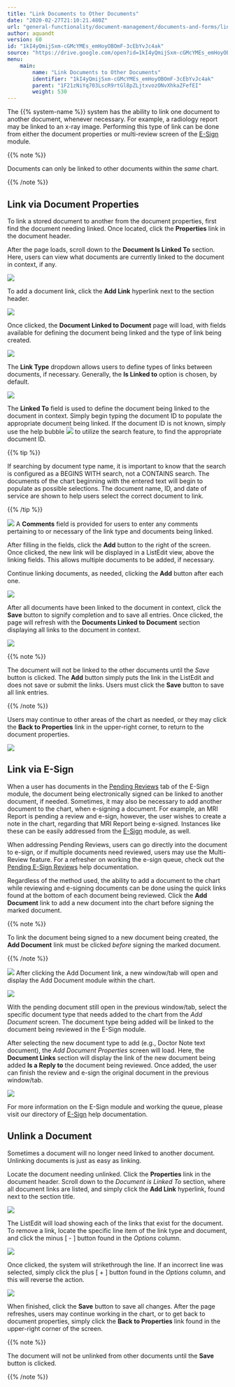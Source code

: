 ```yaml
---
title: "Link Documents to Other Documents"
date: "2020-02-27T21:10:21.480Z"
url: "general-functionality/document-management/documents-and-forms/link-documents-to-other-documents.html"
author: aquandt
version: 60
id: "1kI4yQmijSxm-cGMcYMEs_emHoyOBOmF-3cEbYvJc4ak"
source: "https://drive.google.com/open?id=1kI4yQmijSxm-cGMcYMEs_emHoyOBOmF-3cEbYvJc4ak"
menu:
    main:
        name: "Link Documents to Other Documents"
        identifier: "1kI4yQmijSxm-cGMcYMEs_emHoyOBOmF-3cEbYvJc4ak"
        parent: "1F21zNiYq703LscR9rtGl8pZLjtxvozONvXhkaZFefEI"
        weight: 530
---
```

The {{% system-name %}} system has the ability to link one document to another document, whenever necessary. For example, a radiology report may be linked to an x-ray image. Performing this type of link can be done from either the document properties or multi-review screen of the [E-Sign](https://system/?func=esign) module.

{{% note %}}

Documents can only be linked to other documents within the *same* chart.

{{% /note %}}


## Link via Document Properties

To link a stored document to another from the document properties, first find the document needing linked. Once located, click the **Properties** link in the document header.

After the page loads, scroll down to the **Document Is Linked To** section. Here, users can view what documents are currently linked to the document in context, if any.

![](link-documents-to-other-documents.images/image1.png)

To add a document link, click the **Add Link** hyperlink next to the section header.

![](link-documents-to-other-documents.images/image2.png)

Once clicked, the **Document Linked to Document** page will load, with fields available for defining the document being linked and the type of link being created.

![](link-documents-to-other-documents.images/image3.png)

The **Link Type** dropdown allows users to define types of links between documents, if necessary. Generally, the **Is Linked to** option is chosen, by default.

![](link-documents-to-other-documents.images/image4.png)

The **Linked To** field is used to define the document being linked to the document in context. Simply begin typing the document ID to populate the appropriate document being linked. If the document ID is not known, simply use the help bubble ![](link-documents-to-other-documents.images/image5.png) to utilize the search feature, to find the appropriate document ID.

{{% tip %}}

If searching by document type name, it is important to know that the search is configured as a BEGINS WITH search, not a CONTAINS search. The documents of the chart beginning with the entered text will begin to populate as possible selections. The document name, ID, and date of service are shown to help users select the correct document to link.

{{% /tip %}}


![](link-documents-to-other-documents.images/image6.png)
A **Comments** field is provided for users to enter any comments pertaining to or necessary of the link type and documents being linked.

After filling in the fields, click the **Add** button to the right of the screen. Once clicked, the new link will be displayed in a ListEdit view, above the linking fields. This allows multiple documents to be added, if necessary.

Continue linking documents, as needed, clicking the **Add** button after each one.

![](link-documents-to-other-documents.images/image7.png)

After all documents have been linked to the document in context, click the **Save** button to signify completion and to save all entries. Once clicked, the page will refresh with the **Documents Linked to Document** section displaying all links to the document in context.

![](link-documents-to-other-documents.images/image8.png)

{{% note %}}

The document will not be linked to the other documents until the *Save* button is clicked. The **Add** button simply puts the link in the ListEdit and does not save or submit the links. Users must click the **Save** button to save all link entries.

{{% /note %}}


Users may continue to other areas of the chart as needed, or they may click the **Back to Properties** link in the upper-right corner, to return to the document properties.

![](link-documents-to-other-documents.images/image9.png)

## Link via E-Sign

When a user has documents in the [Pending Reviews](https://system/?f=esign&t=Pending+Reviews&tabmodule=esign&tabselect=Pending+Reviews) tab of the E-Sign module, the document being electronically signed can be linked to another document, if needed. Sometimes, it may also be necessary to add another document to the chart, when e-signing a document. For example, an MRI Report is pending a review and e-sign, however, the user wishes to create a note in the chart, regarding that MRI Report being e-signed. Instances like these can be easily addressed from the [E-Sign](https://system/?func=esign) module, as well.

When addressing Pending Reviews, users can go directly into the document to e-sign, or if multiple documents need reviewed, users may use the Multi-Review feature. For a refresher on working the e-sign queue, check out the [Pending E-Sign Reviews](../../e-sign-electronic-signature/pending-e-sign-reviews.html) help documentation.

Regardless of the method used, the ability to add a document to the chart while reviewing and e-signing documents can be done using the quick links found at the bottom of each document being reviewed. Click the **Add Document** link to add a new document into the chart before signing the marked document.

{{% note %}}

To link the document being signed to a new document being created, the **Add Document** link must be clicked *before* signing the marked document.

{{% /note %}}


![](link-documents-to-other-documents.images/image10.png)
After clicking the Add Document link, a new window/tab will open and display the Add Document module within the chart.

![](link-documents-to-other-documents.images/image11.png)

With the pending document still open in the previous window/tab, select the specific document type that needs added to the chart from the *Add Document* screen. The document type being added will be linked to the document being reviewed in the E-Sign module.

After selecting the new document type to add (e.g., Doctor Note text document), the *Add Document Properties* screen will load. Here, the **Document Links** section will display the link of the new document being added **Is a Reply to** the document being reviewed. Once added, the user can finish the review and e-sign the original document in the previous window/tab.

![](link-documents-to-other-documents.images/image12.png)

For more information on the E-Sign module and working the queue, please visit our directory of [E-Sign](../../e-sign-electronic-signature.html) help documentation.

## Unlink a Document

Sometimes a document will no longer need linked to another document. Unlinking documents is just as easy as linking.

Locate the document needing unlinked. Click the **Properties** link in the document header. Scroll down to the *Document is Linked To* section, where all document links are listed, and simply click the **Add Link** hyperlink, found next to the section title.

![](link-documents-to-other-documents.images/image13.png)

The ListEdit will load showing each of the links that exist for the document. To remove a link, locate the specific line item of the link type and document, and click the minus [ - ] button found in the *Options* column.

![](link-documents-to-other-documents.images/image14.png)

Once clicked, the system will strikethrough the line. If an incorrect line was selected, simply click the plus [ + ] button found in the *Options* column, and this will reverse the action.

![](https://lh4.googleusercontent.com/kdYMogJjtLDVEL66RUTlfr4wysax4GOSgHQAjinA0FyNX_VxkaAqwrlFgqapwDArV6YAUUlU9d0_CDNkOI3KOEc757mTVOIBd63Il0z6g78OHCAT5f8opRALF0G96O7_iZoeEqYysTFDzFFZZA)

When finished, click the **Save** button to save all changes. After the page refreshes, users may continue working in the chart, or to get back to document properties, simply click the **Back to Properties** link found in the upper-right corner of the screen.

{{% note %}}

The document will not be unlinked from other documents until the **Save** button is clicked.

{{% /note %}}


